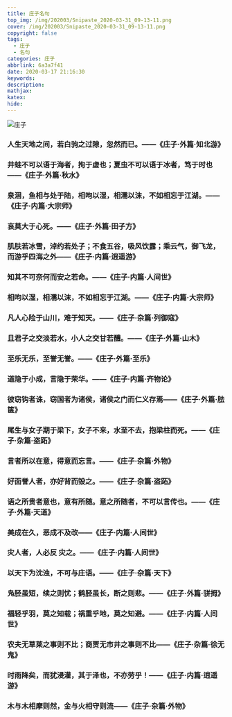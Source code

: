 ```yaml
---
title: 庄子名句
top_img: /img/202003/Snipaste_2020-03-31_09-13-11.png
cover: /img/202003/Snipaste_2020-03-31_09-13-11.png
copyright: false
tags:
  - 庄子
  - 名句
categories: 庄子
abbrlink: 6a3a7f41
date: 2020-03-17 21:16:30
keywords:
description:
mathjax:
katex:
hide:
---
```


![庄子](/img/202003/Snipaste_2020-03-31_09-13-11.png)

### 人生天地之间，若白驹之过隙，忽然而已。——《庄子·外篇·知北游》  
### 井蛙不可以语于海者，拘于虚也；夏虫不可以语于冰者，笃于时也——《庄子·外篇·秋水》  
### 泉涸，鱼相与处于陆，相呴以湿，相濡以沫，不如相忘于江湖。——《庄子·内篇·大宗师》  
### 哀莫大于心死。——《庄子·外篇·田子方》  
### 肌肤若冰雪，淖约若处子；不食五谷，吸风饮露；乘云气，御飞龙，而游乎四海之外——《庄子·内篇·逍遥游》  
### 知其不可奈何而安之若命。——《庄子·内篇·人间世》  
### 相呴以湿，相濡以沫，不如相忘于江湖。——《庄子·内篇·大宗师》  
### 凡人心险于山川，难于知天。——《庄子·杂篇·列御寇》  
### 且君子之交淡若水，小人之交甘若醴。——《庄子·外篇·山木》  
### 至乐无乐，至誉无誉。——《庄子·外篇·至乐》  
### 道隐于小成，言隐于荣华。——《庄子·内篇·齐物论》  
### 彼窃钩者诛，窃国者为诸侯，诸侯之门而仁义存焉——《庄子·外篇·胠箧》  
### 尾生与女子期于梁下，女子不来，水至不去，抱梁柱而死。——《庄子·杂篇·盗跖》  
### 言者所以在意，得意而忘言。——《庄子·杂篇·外物》  
### 好面誉人者，亦好背而毁之。——《庄子·杂篇·盗跖》  
### 语之所贵者意也，意有所随。意之所随者，不可以言传也。——《庄子·外篇·天道》  
### 美成在久，恶成不及改——《庄子·内篇·人间世》  
### 灾人者，人必反 灾之。——《庄子·内篇·人间世》  
### 以天下为沈浊，不可与庄语。——《庄子·杂篇·天下》  
### 凫胫虽短，续之则忧；鹤胫虽长，断之则悲。——《庄子·外篇·骈拇》  
### 福轻乎羽，莫之知载；祸重乎地，莫之知避。——《庄子·内篇·人间世》  
### 农夫无草莱之事则不比；商贾无市井之事则不比——《庄子·杂篇·徐无鬼》  
### 时雨降矣，而犹浸灌，其于泽也，不亦劳乎！——《庄子·内篇·逍遥游》  
### 木与木相摩则然，金与火相守则流——《庄子·杂篇·外物》  
